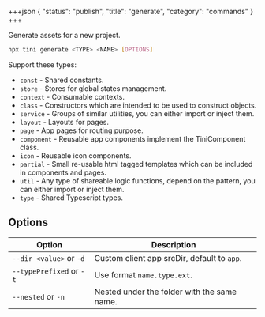 +++json
{
  "status": "publish",
  "title": "generate",
  "category": "commands"
}
+++

Generate assets for a new project.

```bash
npx tini generate <TYPE> <NAME> [OPTIONS]
```

Support these types:

- `const` - Shared constants.
- `store` - Stores for global states management.
- `context` - Consumable contexts.
- `class` - Constructors which are intended to be used to construct objects.
- `service` - Groups of similar utilities, you can either import or inject them.
- `layout` - Layouts for pages.
- `page` - App pages for routing purpose.
- `component` - Reusable app components implement the TiniComponent class.
- `icon` - Reusable icon components.
- `partial` - Small re-usable html tagged templates which can be included in components and pages.
- `util` - Any type of shareable logic functions, depend on the pattern, you can either import or inject them.
- `type` - Shared Typescript types.

## Options

| Option                   | Description                                 |
| ------------------------ | ------------------------------------------- |
| `--dir <value>` or `-d`  | Custom client app srcDir, default to `app`. |
| `--typePrefixed` or `-t` | Use format `name.type.ext`.                 |
| `--nested` or `-n`       | Nested under the folder with the same name. |
